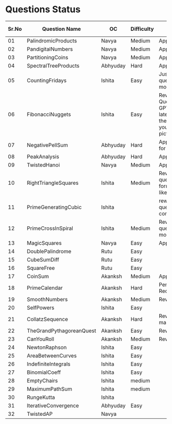 # Questions Status

| Sr.No | Question Name            | OC       | Difficulty | Status                                                                                                                                                          | Question Inspiration |
| ----- | ------------------------ | -------- | ---------- | --------------------------------------------------------------------------------------------------------------------------------------------------------------- | -------------------- |
| 01    | PalindromicProducts      | Navya    | Medium     | Approved                                                                                                                                                        |                      |
| 02    | PandigitalNumbers        | Navya    | Medium     | Approved                                                                                                                                                        |                      |
| 03    | PartitioningCoins        | Navya    | Medium     | Approved                                                                                                                                                        |                      |
| 04    | SpectralTreeProducts     | Abhyuday | Hard       | Approved                                                                                                                                                        |                      |
| 05    | CountingFridays          | Ishita   | Easy       | Just reword question to be more readable                                                                                                                        |                      |
| 06    | FibonacciNuggets         | Ishita   | Easy       | Reword Question - Use GPT to get the latex format for the formulas you've used as pictures                                                                      |                      |
| 07    | NegativePellSum          | Abhyuday | Hard       | Approved - Kept for Backup                                                                                                                                      |                      |
| 08    | PeakAnalysis             | Abhyuday | Hard       | Approved                                                                                                                                                        |                      |
| 09    | TwistedHanoi             | Navya    | Medium     | Approved                                                                                                                                                        |                      |
| 10    | RightTriangleSquares     | Ishita   | Medium     | Reword the question in the format similar like [this.](https://github.com/Roonil03/ProjectEulerCodes/blob/main/Problem0137.%20FibonacciGoldenNuggets/README.md) |                      |
| 11    | PrimeGeneratingCubic     | Ishita   |            | rework the question completely...                                                                                                                               |                      |
| 12    | PrimeCrossInSpiral       | Ishita   | Medium     | Reword the question to be more readable                                                                                                                         |                      |
| 13    | MagicSquares             | Navya    | Easy       | Approved                                                                                                                                                        |                      |
| 14    | DoublePalindrome         | Rutu     | Easy       |                                                                                                                                                                 |
| 15    | CubeSumDiff              | Rutu     | Easy       |                                                                                                                                                                 |
| 16    | SquareFree               | Rutu     | Easy       |                                                                                                                                                                 |
| 17    | CoinSum                  | Akanksh  | Medium     | Approved                                                                                                                                                        |
| 18    | PrimeCalendar            | Akanksh  | Hard       | Pending;Solution Required                                                                                                                                       |
| 19    | SmoothNumbers            | Akanksh  | Medium     | Rework Needed                                                                                                                                                   |
| 20    | SelfPowers               | Ishita   | Easy       |                                                                                                                                                                 |
| 21    | CollatzSequence          | Akanksh  | Hard       | Reword and make it hard                                                                                                                                         |
| 22    | TheGrandPythagoreanQuest | Akanksh  | Easy       | Reword                                                                                                                                                          |
| 23    | CanYouRoll               | Akanksh  | Medium     | Reword                                                                                                                                                          |
| 24    | NewtonRaphson            | Ishita   | Easy       |                                                                                                                                                                 |
| 25    | AreaBetweenCurves        | Ishita   | Easy       |                                                                                                                                                                 |
| 26    | IndefiniteIntegrals      | Ishita   | Easy       |                                                                                                                                                                 |
| 27    | BinomialCoeff            | Ishita   | Easy       |                                                                                                                                                                 |
| 28    | EmptyChairs              | Ishita   | medium     |                                                                                                                                                                 |
| 29    | MaximumPathSum           | Ishita   | medium     |                                                                                                                                                                 |
| 30    | RungeKutta               | Ishita   |            |                                                                                                                                                                 |
| 31    | IterativeConvergence     | Abhyuday | Easy       |                                                                                                                                                                 |
| 32    | TwistedAP             | Navya    |        |                                                                                                                                                         |                      |
